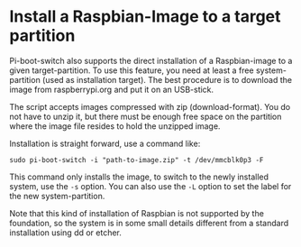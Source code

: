 Install a Raspbian-Image to a target partition
==============================================

Pi-boot-switch also supports the direct installation of a Raspbian-image
to a given target-partition. To use this feature, you need at least a free
system-partition (used as installation target). The best procedure is
to download the image from raspberrypi.org and put it on an USB-stick.

The script accepts images compressed with zip (download-format). You do
not have to unzip it, but there must be enough free space on the
partition where the image file resides to hold the unzipped image.

Installation is straight forward, use a command like:

    sudo pi-boot-switch -i "path-to-image.zip" -t /dev/mmcblk0p3 -F

This command only installs the image, to switch to the newly installed
system, use the `-s` option. You can also use the `-L` option to
set the label for the new system-partition.

Note that this kind of installation of Raspbian is not supported by
the foundation, so the system is in some small details different from
a standard installation using dd or etcher.
